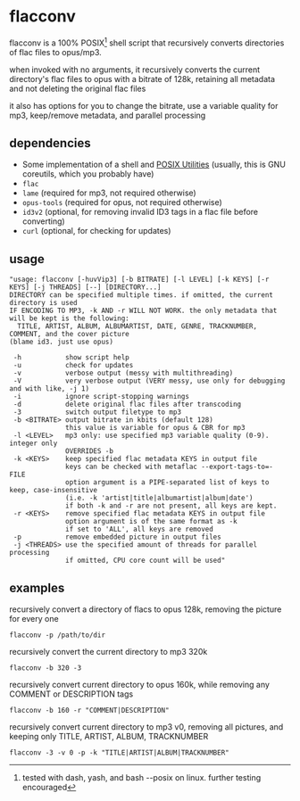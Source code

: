 # flacconv
flacconv is a 100% POSIX[^1] shell script that recursively converts directories of flac files to opus/mp3.

when invoked with no arguments, it recursively converts the current directory's flac files to opus with a bitrate of 128k, retaining all metadata and not deleting the original flac files

it also has options for you to change the bitrate, use a variable quality for mp3, keep/remove metadata, and parallel processing

## dependencies
- Some implementation of a shell and [POSIX Utilities](https://pubs.opengroup.org/onlinepubs/9699919799/idx/utilities.html) (usually, this is GNU coreutils, which you probably have)
- `flac`
- `lame` (required for mp3, not required otherwise)
- `opus-tools` (required for opus, not required otherwise)
- `id3v2` (optional, for removing invalid ID3 tags in a flac file before converting)
- `curl` (optional, for checking for updates)

## usage
```
"usage: flacconv [-huvVip3] [-b BITRATE] [-l LEVEL] [-k KEYS] [-r KEYS] [-j THREADS] [--] [DIRECTORY...]
DIRECTORY can be specified multiple times. if omitted, the current directory is used
IF ENCODING TO MP3, -k AND -r WILL NOT WORK. the only metadata that will be kept is the following:
  TITLE, ARTIST, ALBUM, ALBUMARTIST, DATE, GENRE, TRACKNUMBER, COMMENT, and the cover picture
(blame id3. just use opus)

 -h           show script help
 -u           check for updates
 -v           verbose output (messy with multithreading)
 -V           very verbose output (VERY messy, use only for debugging and with like, -j 1)
 -i           ignore script-stopping warnings
 -d           delete original flac files after transcoding
 -3           switch output filetype to mp3
 -b <BITRATE> output bitrate in kbits (default 128)
              this value is variable for opus & CBR for mp3
 -l <LEVEL>   mp3 only: use specified mp3 variable quality (0-9). integer only
              OVERRIDES -b
 -k <KEYS>    keep specified flac metadata KEYS in output file
              keys can be checked with metaflac --export-tags-to=- FILE
              option argument is a PIPE-separated list of keys to keep, case-insensitive
              (i.e. -k 'artist|title|albumartist|album|date')
              if both -k and -r are not present, all keys are kept.
 -r <KEYS>    remove specified flac metadata KEYS in output file
              option argument is of the same format as -k
              if set to 'ALL', all keys are removed
 -p           remove embedded picture in output files
 -j <THREADS> use the specified amount of threads for parallel processing
              if omitted, CPU core count will be used"
```

## examples
recursively convert a directory of flacs to opus 128k, removing the picture for every one

`flacconv -p /path/to/dir`

recursively convert the current directory to mp3 320k

`flacconv -b 320 -3`

recursively convert current directory to opus 160k, while removing any COMMENT or DESCRIPTION tags

`flacconv -b 160 -r "COMMENT|DESCRIPTION"`

recursively convert current directory to mp3 v0, removing all pictures, and keeping only TITLE, ARTIST, ALBUM, TRACKNUMBER

`flacconv -3 -v 0 -p -k "TITLE|ARTIST|ALBUM|TRACKNUMBER"`

[^1]: tested with dash, yash, and bash --posix on linux. further testing encouraged

